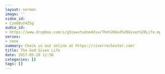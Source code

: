```yaml
---
layout: sermon
image: ''
video_id:
- Cze80uY4Z5g
audio_id:
- https://www.dropbox.com/s/g3iawvtudnm43vu/The%20God%20Given%20Life.mp3?dl=0
verses:
- none
summary: Check us out online at https://riverrochester.com!
title: The God Given Life
date: 2017-05-28 11:56
categories: []
tags: []
---
```

